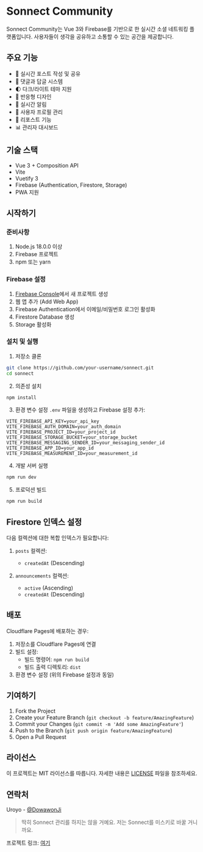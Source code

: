 # Sonnect Community

Sonnect Community는 Vue 3와 Firebase를 기반으로 한 실시간 소셜 네트워킹 플랫폼입니다. 사용자들이 생각을 공유하고 소통할 수 있는 공간을 제공합니다.

## 주요 기능

- 📝 실시간 포스트 작성 및 공유
- 💬 댓글과 답글 시스템
- 🌓 다크/라이트 테마 지원
- 📱 반응형 디자인
- 🔔 실시간 알림
- 👤 사용자 프로필 관리
- 🔄 리포스트 기능
- 📊 관리자 대시보드

## 기술 스택

- Vue 3 + Composition API
- Vite
- Vuetify 3
- Firebase (Authentication, Firestore, Storage)
- PWA 지원

## 시작하기

### 준비사항

1. Node.js 18.0.0 이상
2. Firebase 프로젝트
3. npm 또는 yarn

### Firebase 설정

1. [Firebase Console](https://console.firebase.google.com/)에서 새 프로젝트 생성
2. 웹 앱 추가 (Add Web App)
3. Firebase Authentication에서 이메일/비밀번호 로그인 활성화
4. Firestore Database 생성
5. Storage 활성화

### 설치 및 실행

1. 저장소 클론
```bash
git clone https://github.com/your-username/sonnect.git
cd sonnect
```

2. 의존성 설치
```bash
npm install
```

3. 환경 변수 설정
`.env` 파일을 생성하고 Firebase 설정 추가:
```env
VITE_FIREBASE_API_KEY=your_api_key
VITE_FIREBASE_AUTH_DOMAIN=your_auth_domain
VITE_FIREBASE_PROJECT_ID=your_project_id
VITE_FIREBASE_STORAGE_BUCKET=your_storage_bucket
VITE_FIREBASE_MESSAGING_SENDER_ID=your_messaging_sender_id
VITE_FIREBASE_APP_ID=your_app_id
VITE_FIREBASE_MEASUREMENT_ID=your_measurement_id
```

4. 개발 서버 실행
```bash
npm run dev
```

5. 프로덕션 빌드
```bash
npm run build
```

## Firestore 인덱스 설정

다음 컬렉션에 대한 복합 인덱스가 필요합니다:

1. `posts` 컬렉션:
   - `createdAt` (Descending)

2. `announcements` 컬렉션:
   - `active` (Ascending)
   - `createdAt` (Descending)

## 배포

Cloudflare Pages에 배포하는 경우:

1. 저장소를 Cloudflare Pages에 연결
2. 빌드 설정:
   - 빌드 명령어: `npm run build`
   - 빌드 출력 디렉토리: `dist`
3. 환경 변수 설정 (위의 Firebase 설정과 동일)

## 기여하기

1. Fork the Project
2. Create your Feature Branch (`git checkout -b feature/AmazingFeature`)
3. Commit your Changes (`git commit -m 'Add some AmazingFeature'`)
4. Push to the Branch (`git push origin feature/AmazingFeature`)
5. Open a Pull Request

## 라이선스

이 프로젝트는 MIT 라이선스를 따릅니다. 자세한 내용은 [LICENSE](LICENSE) 파일을 참조하세요.

## 연락처

Uroyo - [@DowawonJi](https://twitter.com/DowawonJi)
> 딱히 Sonnect 관리를 하지는 않을 거예요. 저는 Sonnect를 미스키로 바꿀 거니까요.

프로젝트 링크: [여기](https://github.com/Monokii/Sonnect)